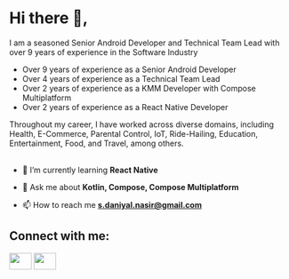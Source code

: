 # Hi there 👋,

I am a seasoned Senior Android Developer and Technical Team Lead with over 9 years of experience in the Software Industry

* Over 9 years of experience as a Senior Android Developer
* Over 4 years of experience as a Technical Team Lead
* Over 2 years of experience as a KMM Developer with Compose Multiplatform
* Over 2 years of experience as a React Native Developer
    
Throughout my career, I have worked across diverse domains, including Health, E-Commerce, Parental Control, IoT, Ride-Hailing, Education, Entertainment, Food, and Travel, among others.
<br/><br/>

* 🌱 I’m currently learning **React Native**

* 💬 Ask me about **Kotlin, Compose, Compose Multiplatform**

* 📫 How to reach me **s.daniyal.nasir@gmail.com**

## Connect with me:
[<img src="https://raw.githubusercontent.com/rahuldkjain/github-profile-readme-generator/master/src/images/icons/Social/linked-in-alt.svg" height="30" width="40">](https://linkedin.com/in/https://www.linkedin.com/in/syeddaniyalnasir/)
[<img src="https://raw.githubusercontent.com/rahuldkjain/github-profile-readme-generator/master/src/images/icons/Social/stack-overflow.svg" height="30" width="40">](https://stackoverflow.com/story/syeddaniyalnasir)
